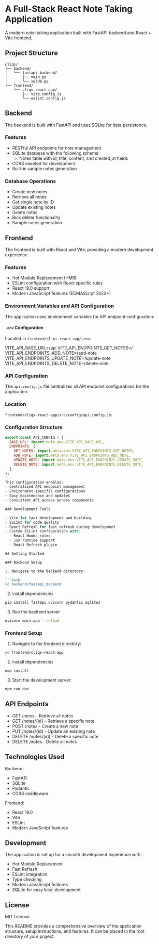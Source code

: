 # A Full-Stack React Note Taking Application

A modern note-taking application built with FastAPI backend and React + Vite frontend.

## Project Structure

```text
cliqs/
├── backend/
│   └── fastapi_backend/
│       ├── main.py
│       └── sqldb.py
└── frontend/
    └── cliqs-react-app/
        ├── vite.config.js
        └── eslint.config.js
```

## Backend

The backend is built with FastAPI and uses SQLite for data persistence.

### Features

- RESTful API endpoints for note management
- SQLite database with the following schema:
  - Notes table with id, title, content, and created_at fields
- CORS enabled for development
- Built-in sample notes generation

### Database Operations

- Create new notes
- Retrieve all notes
- Get single note by ID
- Update existing notes
- Delete notes
- Bulk delete functionality
- Sample notes generation

## Frontend

The frontend is built with React and Vite, providing a modern development experience.

### Features

- Hot Module Replacement (HMR)
- ESLint configuration with React specific rules
- React 19.0 support
- Modern JavaScript features (ECMAScript 2020+)

### Environment Variables and API Configuration

The application uses environment variables for API endpoint configuration:

#### `.env` Configuration

Located in `frontend/cliqs-react-app/.env`:

VITE_API_BASE_URL=/api
VITE_API_ENDPOINTS_GET_NOTES=/
VITE_API_ENDPOINTS_ADD_NOTE=/add-note
VITE_API_ENDPOINTS_UPDATE_NOTE=/update-note
VITE_API_ENDPOINTS_DELETE_NOTE=/delete-note

### API Configuration

The `api.config.js` file centralizes all API endpoint configurations for the application.

### Location
`frontend/cliqs-react-app/src/config/api.config.js`:

### Configuration Structure
```javascript
export const API_CONFIG = {
  BASE_URL: import.meta.env.VITE_API_BASE_URL,
  ENDPOINTS: {
    GET_NOTES: import.meta.env.VITE_API_ENDPOINTS_GET_NOTES,
    ADD_NOTE: import.meta.env.VITE_API_ENDPOINTS_ADD_NOTE,
    UPDATE_NOTE: import.meta.env.VITE_API_ENDPOINTS_UPDATE_NOTE,
    DELETE_NOTE: import.meta.env.VITE_API_ENDPOINTS_DELETE_NOTE,
  },
};

This configuration enables:
- Centralized API endpoint management
- Environment-specific configurations
- Easy maintenance and updates
- Consistent API access across components

### Development Tools

- Vite for fast development and building
- ESLint for code quality
- React Refresh for fast refresh during development
- Custom ESLint configuration with:
  - React Hooks rules
  - JSX runtime support
  - React Refresh plugin

## Getting Started

### Backend Setup

1. Navigate to the backend directory:

```bash
cd backend/fastapi_backend
````

2. Install dependencies

```bash
pip install fastapi uvicorn pydantic sqlite3
```

3. Run the backend server

```bash
uvicorn main:app --reload
```

### Frontend Setup

1. Navigate to the frontend directory:

```bash
cd frontend/cliqs-react-app
```

2. Install dependencies

```bash
nmp install
```

3. Start the development server:

```bash
npm run dev
```

## API Endpoints

- GET /notes - Retrieve all notes
- GET /notes/{id} - Retrieve a specific note
- POST /notes - Create a new note
- PUT /notes/{id} - Update an existing note
- DELETE /notes/{id} - Delete a specific note
- DELETE /notes - Delete all notes

## Technologies Used

Backend:

- FastAPI
- SQLite
- Pydantic
- CORS middleware

Frontend:

- React 19.0
- Vite
- ESLint
- Modern JavaScript features

## Development

The application is set up for a smooth development experience with:

- Hot Module Replacement
- Fast Refresh
- ESLint integration
- Type checking
- Modern JavaScript features
- SQLite for easy local development

## License

MIT License

This README provides a comprehensive overview of the application structure, setup instructions, and features. It can be placed in the root directory of your project.
